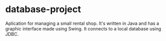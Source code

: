 # database-project
Aplication for managing a small rental shop.
It's written in Java and has a graphic interface made using Swing.
It connects to a local database using JDBC.
